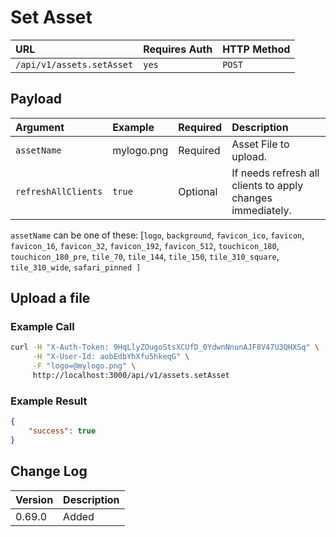 # Set Asset

| URL | Requires Auth | HTTP Method |
| :--- | :--- | :--- |
| `/api/v1/assets.setAsset` | `yes` | `POST` |

## Payload

| Argument | Example | Required | Description |
| :--- | :--- | :--- | :--- |
| `assetName` | mylogo.png | Required | Asset File to upload. |
| `refreshAllClients` | `true` | Optional | If needs refresh all clients to apply changes immediately. |

`assetName` can be one of these: [`logo`, `background`, `favicon_ico`, `favicon`, `favicon_16`, `favicon_32`, `favicon_192`, `favicon_512`, `touchicon_180`,
`touchicon_180_pre`, `tile_70`, `tile_144`, `tile_150`, `tile_310_square`, `tile_310_wide`, `safari_pinned ]`

## Upload a file

### Example Call

```bash
curl -H "X-Auth-Token: 9HqLlyZOugoStsXCUfD_0YdwnNnunAJF8V47U3QHXSq" \
     -H "X-User-Id: aobEdbYhXfu5hkeqG" \
     -F "logo=@mylogo.png" \
     http://localhost:3000/api/v1/assets.setAsset
```

### Example Result

```json
{
    "success": true
}
```

## Change Log

| Version | Description |
| :--- | :--- |
| 0.69.0 | Added |
